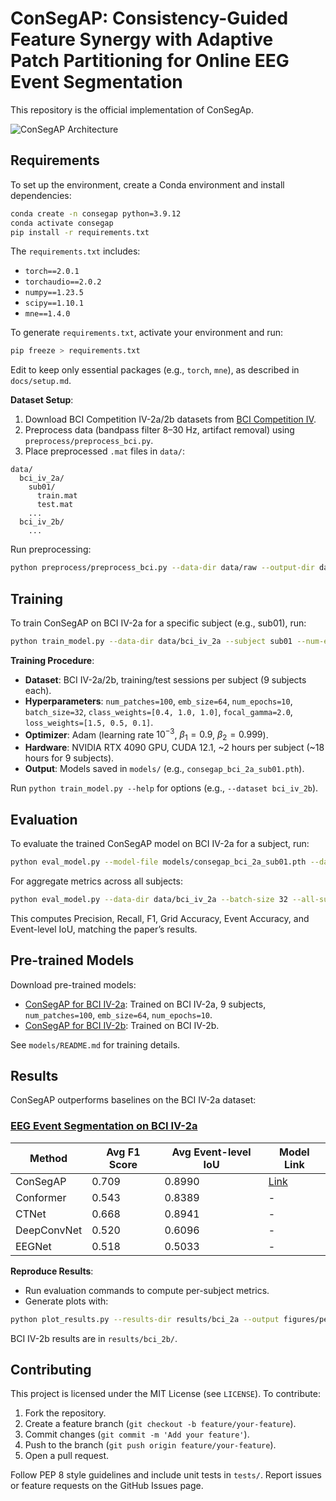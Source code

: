 # ConSegAP: Consistency-Guided Feature Synergy with Adaptive Patch Partitioning for Online EEG Event Segmentation

This repository is the official implementation of ConSegAp.

![ConSegAP Architecture](figures/figure1_segmentation.png)

## Requirements

To set up the environment, create a Conda environment and install dependencies:

```bash
conda create -n consegap python=3.9.12
conda activate consegap
pip install -r requirements.txt
```

The `requirements.txt` includes:
- `torch==2.0.1`
- `torchaudio==2.0.2`
- `numpy==1.23.5`
- `scipy==1.10.1`
- `mne==1.4.0`

To generate `requirements.txt`, activate your environment and run:
```bash
pip freeze > requirements.txt
```
Edit to keep only essential packages (e.g., `torch`, `mne`), as described in `docs/setup.md`.

**Dataset Setup**:
1. Download BCI Competition IV-2a/2b datasets from [BCI Competition IV](http://bnci-horizon-2020.eu/database/data-sets).
2. Preprocess data (bandpass filter 8–30 Hz, artifact removal) using `preprocess/preprocess_bci.py`.
3. Place preprocessed `.mat` files in `data/`:
```
data/
  bci_iv_2a/
    sub01/
      train.mat
      test.mat
    ...
  bci_iv_2b/
    ...
```

Run preprocessing:
```bash
python preprocess/preprocess_bci.py --data-dir data/raw --output-dir data/bci_iv_2a
```

## Training

To train ConSegAP on BCI IV-2a for a specific subject (e.g., sub01), run:

```bash
python train_model.py --data-dir data/bci_iv_2a --subject sub01 --num-epochs 10 --batch-size 32 --num-patches 100 --emb-size 64 --class-weights 0.4,1.0,1.0 --focal-gamma 2.0 --loss-weights 1.5,0.5,0.1
```

**Training Procedure**:
- **Dataset**: BCI IV-2a/2b, training/test sessions per subject (9 subjects each).
- **Hyperparameters**: `num_patches=100`, `emb_size=64`, `num_epochs=10`, `batch_size=32`, `class_weights=[0.4, 1.0, 1.0]`, `focal_gamma=2.0`, `loss_weights=[1.5, 0.5, 0.1]`.
- **Optimizer**: Adam (learning rate $10^{-3}$, $\beta_1=0.9$, $\beta_2=0.999$).
- **Hardware**: NVIDIA RTX 4090 GPU, CUDA 12.1, ~2 hours per subject (~18 hours for 9 subjects).
- **Output**: Models saved in `models/` (e.g., `consegap_bci_2a_sub01.pth`).

Run `python train_model.py --help` for options (e.g., `--dataset bci_iv_2b`).

## Evaluation

To evaluate the trained ConSegAP model on BCI IV-2a for a subject, run:

```bash
python eval_model.py --model-file models/consegap_bci_2a_sub01.pth --data-dir data/bci_iv_2a --subject sub01 --batch-size 32
```

For aggregate metrics across all subjects:

```bash
python eval_model.py --data-dir data/bci_iv_2a --batch-size 32 --all-subjects
```

This computes Precision, Recall, F1, Grid Accuracy, Event Accuracy, and Event-level IoU, matching the paper’s results.

## Pre-trained Models

Download pre-trained models:
- [ConSegAP for BCI IV-2a](https://drive.google.com/file/d/anonymous_consegap_bci_2a.pth): Trained on BCI IV-2a, 9 subjects, `num_patches=100`, `emb_size=64`, `num_epochs=10`.
- [ConSegAP for BCI IV-2b](https://drive.google.com/file/d/anonymous_consegap_bci_2b.pth): Trained on BCI IV-2b.

See `models/README.md` for training details.

## Results

ConSegAP outperforms baselines on the BCI IV-2a dataset:

### [EEG Event Segmentation on BCI IV-2a](https://paperswithcode.com/dataset/bci-competition-iv-2a)

| Method        | Avg F1 Score | Avg Event-level IoU | Model Link |
|---------------|--------------|---------------------|------------|
| ConSegAP      | 0.709        | 0.8990              | [Link](https://drive.google.com/file/d/anonymous_consegap_bci_2a.pth) |
| Conformer     | 0.543        | 0.8389              | -          |
| CTNet         | 0.668        | 0.8941              | -          |
| DeepConvNet   | 0.520        | 0.6096              | -          |
| EEGNet        | 0.518        | 0.5033              | -          |

**Reproduce Results**:
- Run evaluation commands to compute per-subject metrics.
- Generate plots with:
```bash
python plot_results.py --results-dir results/bci_2a --output figures/per_subject_performance.png
```
BCI IV-2b results are in `results/bci_2b/`.

## Contributing

This project is licensed under the MIT License (see `LICENSE`). To contribute:
1. Fork the repository.
2. Create a feature branch (`git checkout -b feature/your-feature`).
3. Commit changes (`git commit -m 'Add your feature'`).
4. Push to the branch (`git push origin feature/your-feature`).
5. Open a pull request.

Follow PEP 8 style guidelines and include unit tests in `tests/`. Report issues or feature requests on the GitHub Issues page.
